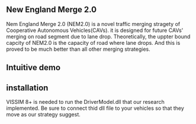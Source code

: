 ## New England Merge 2.0  
Nem England Merge 2.0 (NEM2.0) is a novel traffic merging stragety of Cooperative Autonomous Vehicles(CAVs).
 it is designed for future CAVs' merging on road segment due to lane drop. Theoretically, the uppter bound 
 capcity of NEM2.0 is the capacity of road where lane drops. And this is proved to be much better than all 
 other merging strategies.
 
## Intuitive demo

 
## installation  
VISSIM 8+ is needed to run the DriverModel.dll that our research implemented. Be sure to connect thid dll file
to your vehicles so that they move as our strategy suggest.

